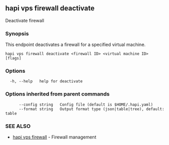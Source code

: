 ## hapi vps firewall deactivate

Deactivate firewall

### Synopsis

This endpoint deactivates a firewall for a specified virtual machine.

```
hapi vps firewall deactivate <firewall ID> <virtual machine ID>  [flags]
```

### Options

```
  -h, --help   help for deactivate
```

### Options inherited from parent commands

```
      --config string   Config file (default is $HOME/.hapi.yaml)
      --format string   Output format type (json|table|tree), default: table
```

### SEE ALSO

* [hapi vps firewall](hapi_vps_firewall.md)	 - Firewall management

